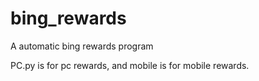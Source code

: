 # bing_rewards
A automatic bing rewards program

PC.py is for pc rewards, and mobile is for mobile rewards.
